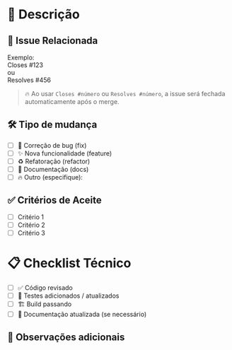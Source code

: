 # 📄 Descrição

<!-- Descreva brevemente o que foi implementado ou corrigido neste PR -->

## 🔗 Issue Relacionada

<!-- Informe a issue que este PR resolve -->

Exemplo:  
Closes #123  
ou  
Resolves #456

> 🔥 Ao usar `Closes #número` ou `Resolves #número`, a issue será fechada automaticamente após o merge.

## 🛠️ Tipo de mudança

- [ ] 🐛 Correção de bug (fix)
- [ ] ✨ Nova funcionalidade (feature)
- [ ] ♻️ Refatoração (refactor)
- [ ] 📝 Documentação (docs)
- [ ] 🔥 Outro (especifique):

## ✅ Critérios de Aceite

- [ ] Critério 1
- [ ] Critério 2
- [ ] Critério 3

# 📋 Checklist Técnico

- [ ] ✅ Código revisado
- [ ] 🧪 Testes adicionados / atualizados
- [ ] 🏗️ Build passando
- [ ] 📖 Documentação atualizada (se necessário)

## 💬 Observações adicionais

<!-- Qualquer informação extra, dúvidas ou detalhes importantes sobre o PR -->
